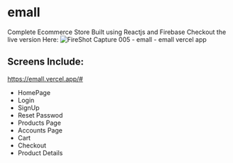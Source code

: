 # emall
Complete Ecommerce Store Built using Reactjs and Firebase
Checkout the live version Here:
![FireShot Capture 005 - emall - emall vercel app](https://github.com/Japheth-Joepari/emall/assets/51114866/3e508515-775d-4042-8126-8f61b02f6668)

## Screens Include:
https://emall.vercel.app/#

- HomePage
- Login
- SignUp
- Reset Passwod
- Products Page
- Accounts Page
- Cart
- Checkout
- Product Details

